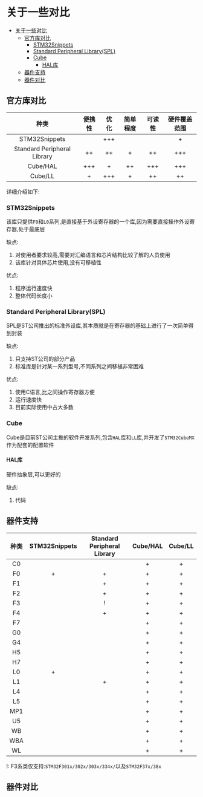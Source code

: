 # 关于一些对比

- [关于一些对比](#关于一些对比)
  - [官方库对比](#官方库对比)
    - [STM32Snippets](#stm32snippets)
    - [Standard Peripheral Library(SPL)](#standard-peripheral-libraryspl)
    - [Cube](#cube)
      - [HAL库](#hal库)
  - [器件支持](#器件支持)
  - [器件对比](#器件对比)

## 官方库对比

|            种类             | 便携性 | 优化 | 简单程度 | 可读性 | 硬件覆盖范围 |
| :-------------------------: | :----: | :--: | :------: | :----: | :----------: |
|        STM32Snippets        |        | +++  |          |        |      +       |
| Standard Peripheral Library |   ++   |  ++  |    +     |   ++   |     +++      |
|          Cube/HAL           |  +++   |  +   |    ++    |  +++   |     +++      |
|           Cube/LL           |   +    | +++  |    +     |   ++   | ++ |

详细介绍如下:

### STM32Snippets

该库只提供`F0`和`L0`系列,是直接基于外设寄存器的一个库,因为需要直接操作外设寄存器,处于最底层

缺点:
1. 对使用者要求较高,需要对汇编语言和芯片结构比较了解的人员使用
2. 该库针对具体芯片使用,没有可移植性


优点:
1. 程序运行速度快
2. 整体代码长度小

### Standard Peripheral Library(SPL)

SPL是ST公司推出的标准外设库,其本质就是在寄存器的基础上进行了一次简单得到封装

缺点:
1. 只支持ST公司的部分产品
2. 标准库是针对某一系列型号,不同系列之间移植非常困难

优点:
1. 使用C语言,比之间操作寄存器方便
2. 运行速度快
3. 目前实际使用中占大多数

### Cube

Cube是目前ST公司主推的软件开发系列,包含`HAL`库和`LL`库,并开发了`STM32CubeMX`作为配套的配置软件

#### HAL库

硬件抽象层,可以更好的

缺点:
1. 代码



## 器件支持

| 种类 | STM32Snippets | Standard Peripheral Library | Cube/HAL | Cube/LL |
| :--: | :-----------: | :-------------------------: | :------: | :-----: |
|  C0  |               |                             |    +     |    +    |
|  F0  |       +       |              +              |    +     |    +    |
|  F1  |               |              +              |    +     |    +    |
|  F2  |               |              +              |    +     |    +    |
|  F3  |               |              !              |    +     |    +    |
|  F4  |               |              +              |    +     |    +    |
|  F7  |               |                             |    +     |    +    |
|  G0  |               |                             |    +     |    +    |
|  G4  |               |                             |    +     |    +    |
|  H5  |               |                             |    +     |    +    |
|  H7  |               |                             |    +     |    +    |
|  L0  |       +       |                             |    +     |    +    |
|  L1  |               |              +              |    +     |    +    |
|  L4  |               |                             |    +     |    +    |
|  L5  |               |                             |    +     |    +    |
| MP1  |               |                             |    +     |    +    |
|  U5  |               |                             |    +     |    +    |
|  WB  |               |                             |    +     |    +    |
| WBA  |               |                             |    +     |    +    |
|  WL  |               |                             |    +     |    +    |

!: F3系类仅支持:`STM32F301x/302x/303x/334x/`以及`STM32F37x/38x`

## 器件对比